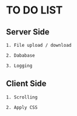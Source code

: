 # TO DO LIST

## Server Side
    1. File upload / download

    2. Dababase

    3. Logging

## Client Side
    1. Scrolling
    
    2. Apply CSS